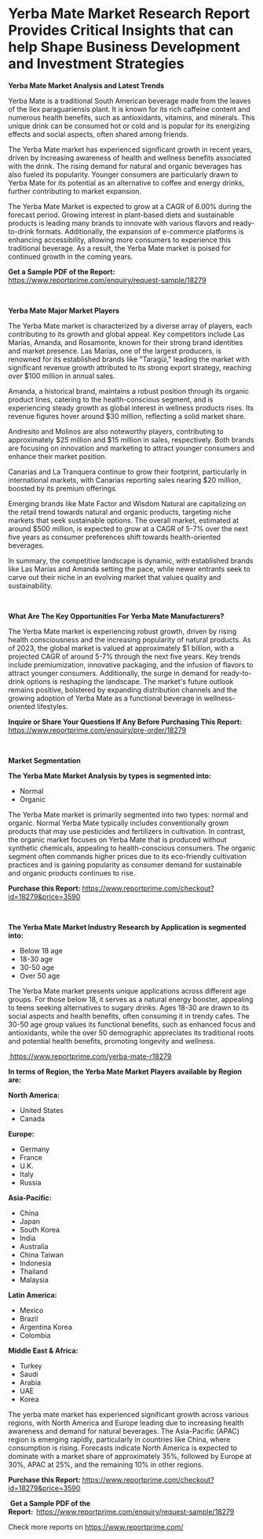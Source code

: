 <p><h1>Yerba Mate Market Research Report Provides Critical Insights that can help Shape Business Development and Investment Strategies</h1></p><p><strong>Yerba Mate Market Analysis and Latest Trends</strong></p>
<p><p>Yerba Mate is a traditional South American beverage made from the leaves of the Ilex paraguariensis plant. It is known for its rich caffeine content and numerous health benefits, such as antioxidants, vitamins, and minerals. This unique drink can be consumed hot or cold and is popular for its energizing effects and social aspects, often shared among friends.</p><p>The Yerba Mate market has experienced significant growth in recent years, driven by increasing awareness of health and wellness benefits associated with the drink. The rising demand for natural and organic beverages has also fueled its popularity. Younger consumers are particularly drawn to Yerba Mate for its potential as an alternative to coffee and energy drinks, further contributing to market expansion.</p><p>The Yerba Mate Market is expected to grow at a CAGR of 6.00% during the forecast period. Growing interest in plant-based diets and sustainable products is leading many brands to innovate with various flavors and ready-to-drink formats. Additionally, the expansion of e-commerce platforms is enhancing accessibility, allowing more consumers to experience this traditional beverage. As a result, the Yerba Mate market is poised for continued growth in the coming years.</p></p>
<p><strong>Get a Sample PDF of the Report:&nbsp;</strong> <a href="https://www.reportprime.com/enquiry/request-sample/18279?utm_campaign=2535&utm_medium=2&utm_source=Github&utm_content=ia&utm_term=19032025&utm_id=yerba-mate">https://www.reportprime.com/enquiry/request-sample/18279</a></p>
<p>&nbsp;</p>
<p><strong>Yerba Mate Major Market Players</strong></p>
<p><p>The Yerba Mate market is characterized by a diverse array of players, each contributing to its growth and global appeal. Key competitors include Las Marías, Amanda, and Rosamonte, known for their strong brand identities and market presence. Las Marías, one of the largest producers, is renowned for its established brands like "Taragüi," leading the market with significant revenue growth attributed to its strong export strategy, reaching over $100 million in annual sales.</p><p>Amanda, a historical brand, maintains a robust position through its organic product lines, catering to the health-conscious segment, and is experiencing steady growth as global interest in wellness products rises. Its revenue figures hover around $30 million, reflecting a solid market share.</p><p>Andresito and Molinos are also noteworthy players, contributing to approximately $25 million and $15 million in sales, respectively. Both brands are focusing on innovation and marketing to attract younger consumers and enhance their market position.</p><p>Canarias and La Tranquera continue to grow their footprint, particularly in international markets, with Canarias reporting sales nearing $20 million, boosted by its premium offerings.</p><p>Emerging brands like Mate Factor and Wisdom Natural are capitalizing on the retail trend towards natural and organic products, targeting niche markets that seek sustainable options. The overall market, estimated at around $500 million, is expected to grow at a CAGR of 5-7% over the next five years as consumer preferences shift towards health-oriented beverages.</p><p>In summary, the competitive landscape is dynamic, with established brands like Las Marías and Amanda setting the pace, while newer entrants seek to carve out their niche in an evolving market that values quality and sustainability.</p></p>
<p>&nbsp;</p>
<p><strong>What Are The Key Opportunities For Yerba Mate Manufacturers?</strong></p>
<p><p>The Yerba Mate market is experiencing robust growth, driven by rising health consciousness and the increasing popularity of natural products. As of 2023, the global market is valued at approximately $1 billion, with a projected CAGR of around 5-7% through the next five years. Key trends include premiumization, innovative packaging, and the infusion of flavors to attract younger consumers. Additionally, the surge in demand for ready-to-drink options is reshaping the landscape. The market's future outlook remains positive, bolstered by expanding distribution channels and the growing adoption of Yerba Mate as a functional beverage in wellness-oriented lifestyles.</p></p>
<p><strong>Inquire or Share Your Questions If Any Before Purchasing This Report:</strong> <a href="https://www.reportprime.com/enquiry/pre-order/18279?utm_campaign=2535&utm_medium=2&utm_source=Github&utm_content=ia&utm_term=19032025&utm_id=yerba-mate">https://www.reportprime.com/enquiry/pre-order/18279</a></p>
<p>&nbsp;</p>
<p><strong>Market Segmentation</strong></p>
<p><strong>The Yerba Mate Market Analysis by types is segmented into:</strong></p>
<p><ul><li>Normal</li><li>Organic</li></ul></p>
<p><p>The Yerba Mate market is primarily segmented into two types: normal and organic. Normal Yerba Mate typically includes conventionally grown products that may use pesticides and fertilizers in cultivation. In contrast, the organic market focuses on Yerba Mate that is produced without synthetic chemicals, appealing to health-conscious consumers. The organic segment often commands higher prices due to its eco-friendly cultivation practices and is gaining popularity as consumer demand for sustainable and organic products continues to rise.</p></p>
<p><strong>Purchase this Report:&nbsp;</strong><a href="https://www.reportprime.com/checkout?id=18279&price=3590&utm_campaign=2535&utm_medium=2&utm_source=Github&utm_content=ia&utm_term=19032025&utm_id=yerba-mate">https://www.reportprime.com/checkout?id=18279&price=3590</a></p>
<p>&nbsp;</p>
<p><strong>The Yerba Mate Market Industry Research by Application is segmented into:</strong></p>
<p><ul><li>Below 18 age</li><li>18-30 age</li><li>30-50 age</li><li>Over 50 age</li></ul></p>
<p><p>The Yerba Mate market presents unique applications across different age groups. For those below 18, it serves as a natural energy booster, appealing to teens seeking alternatives to sugary drinks. Ages 18-30 are drawn to its social aspects and health benefits, often consuming it in trendy cafes. The 30-50 age group values its functional benefits, such as enhanced focus and antioxidants, while the over 50 demographic appreciates its traditional roots and potential health benefits, promoting longevity and wellness.</p></p>
<p><a href="https://www.reportprime.com/yerba-mate-r18279?utm_campaign=2535&utm_medium=2&utm_source=Github&utm_content=ia&utm_term=19032025&utm_id=yerba-mate">&nbsp;https://www.reportprime.com/yerba-mate-r18279</a></p>
<p><strong>In terms of Region, the Yerba Mate Market Players available by Region are:</strong></p>
<p>
    <p> <strong> North America: </strong>
        <ul>
            <li>United States</li>
            <li>Canada</li>
        </ul>
        </p> 
    <p> <strong> Europe: </strong>
        <ul>
            <li>Germany</li>
            <li>France</li>
            <li>U.K.</li>
            <li>Italy</li>
            <li>Russia</li>
        </ul>
        </p> 
    <p> <strong> Asia-Pacific: </strong>
        <ul>
            <li>China</li>
            <li>Japan</li>
            <li>South Korea</li>
            <li>India</li>
            <li>Australia</li>
            <li>China Taiwan</li>
            <li>Indonesia</li>
            <li>Thailand</li>
            <li>Malaysia</li>
        </ul>
        </p> 
    <p> <strong> Latin America: </strong>
        <ul>
            <li>Mexico</li>
            <li>Brazil</li>
            <li>Argentina Korea</li>
            <li>Colombia</li>
        </ul>
        </p> 
    <p> <strong> Middle East & Africa: </strong>
        <ul>
            <li>Turkey</li>
            <li>Saudi</li>
            <li>Arabia</li>
            <li>UAE</li>
            <li>Korea</li>
        </ul>
    </p>
    </p>
<p><p>The yerba mate market has experienced significant growth across various regions, with North America and Europe leading due to increasing health awareness and demand for natural beverages. The Asia-Pacific (APAC) region is emerging rapidly, particularly in countries like China, where consumption is rising. Forecasts indicate North America is expected to dominate with a market share of approximately 35%, followed by Europe at 30%, APAC at 25%, and the remaining 10% in other regions.</p></p>
<p><strong>Purchase this Report: </strong><a href="https://www.reportprime.com/checkout?id=18279&price=3590&utm_campaign=2535&utm_medium=2&utm_source=Github&utm_content=ia&utm_term=19032025&utm_id=yerba-mate">https://www.reportprime.com/checkout?id=18279&price=3590</a></p>
<p>&nbsp;<strong>Get a Sample PDF of the Report:&nbsp;&nbsp;</strong><a href="https://www.reportprime.com/enquiry/request-sample/18279?utm_campaign=2535&utm_medium=2&utm_source=Github&utm_content=ia&utm_term=19032025&utm_id=yerba-mate">https://www.reportprime.com/enquiry/request-sample/18279</a></p>
<p><strong></strong></p>
<p>Check more reports on <a href="https://www.reportprime.com/?utm_campaign=2535&utm_medium=2&utm_source=Github&utm_content=ia&utm_term=19032025&utm_id=yerba-mate">https://www.reportprime.com/</a></p>